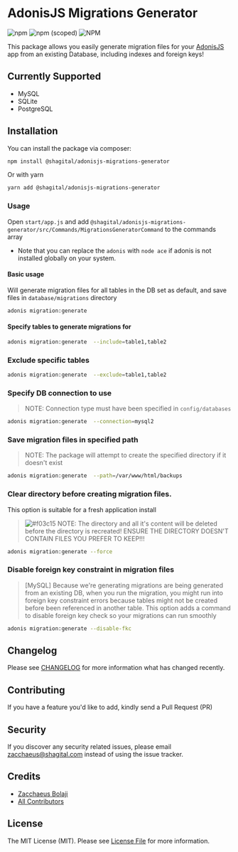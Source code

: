 # AdonisJS Migrations Generator
![npm](https://img.shields.io/npm/dt/@shagital/adonisjs-migrations-generator?style=plastic)
![npm (scoped)](https://img.shields.io/npm/v/@shagital/adonisjs-migrations-generator)
![NPM](https://img.shields.io/npm/l/@shagital/adonisjs-migrations-generator)

This package allows you easily generate migration files for your [AdonisJS](https://adonisjs.com/) app from an existing Database, including indexes and foreign keys!

## Currently Supported
- MySQL
- SQLite
- PostgreSQL

## Installation

You can install the package via composer:
``` bash
npm install @shagital/adonisjs-migrations-generator
```
Or with yarn
``` bash
yarn add @shagital/adonisjs-migrations-generator
```

### Usage
Open `start/app.js` and add `@shagital/adonisjs-migrations-generator/src/Commands/MigrationsGeneratorCommand` to the commands array

- Note that you can replace the `adonis` with `node ace` if adonis is not installed globally on your system.

#### Basic usage
Will generate migration files for all tables in the DB set as default, and save files in `database/migrations` directory
```bash
adonis migration:generate
```

#### Specify tables to generate migrations for
```bash
adonis migration:generate  --include=table1,table2
```

### Exclude specific tables
```bash
adonis migration:generate  --exclude=table1,table2
```

### Specify DB connection to use
>NOTE: Connection type must have been specified in `config/databases`
```bash
adonis migration:generate  --connection=mysql2
```

### Save migration files in specified path
>NOTE: The package will attempt to create the specified directory if it doesn't exist
```bash
adonis migration:generate  --path=/var/www/html/backups
```

### Clear directory before creating migration files.
This option is suitable for a fresh application install
>![#f03c15](https://via.placeholder.com/15/f03c15/000000?text=+) NOTE: 
The directory and all it's content will be deleted before the directory is recreated! ENSURE THE DIRECTORY DOESN'T CONTAIN FILES YOU PREFER TO KEEP!!!
```bash
adonis migration:generate --force
```

### Disable foreign key constraint in migration files
>[MySQL] Because we're generating migrations are being generated from an existing DB, when you run the migration, you might run into foreign key constraint errors because tables might not be created before been referenced in another table. This option adds a command to disable foreign key check so your migrations can run smoothly

```bash
adonis migration:generate --disable-fkc
```

## Changelog

Please see [CHANGELOG](CHANGELOG.md) for more information what has changed recently.

## Contributing

If you have a feature you'd like to add, kindly send a Pull Request (PR)

## Security

If you discover any security related issues, please email [zacchaeus@shagital.com](mailto:zacchaeus@shagital.com) instead of using the issue tracker.

## Credits
- [Zacchaeus Bolaji](https://github.com/djunehor)
- [All Contributors](../../contributors)

## License

The MIT License (MIT). Please see [License File](LICENSE.md) for more information.
